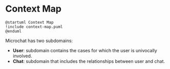 # Context Map


```plantuml
@startuml Context Map
!include context-map.puml
@enduml
```

Microchat has two subdomains:
* **User**: subdomain contains the cases for which the user is univocally involved.
* **Chat**: subdomain that includes the relationships between user and chat.
